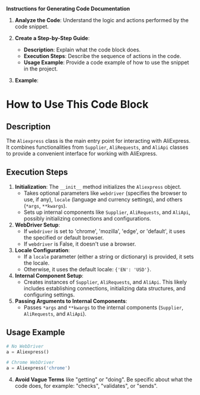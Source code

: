 **Instructions for Generating Code Documentation**

1. **Analyze the Code**: Understand the logic and actions performed by the code snippet.

2. **Create a Step-by-Step Guide**:
    - **Description**: Explain what the code block does.
    - **Execution Steps**: Describe the sequence of actions in the code.
    - **Usage Example**: Provide a code example of how to use the snippet in the project.

3. **Example**:

How to Use This Code Block
=========================================================================================

Description
-------------------------
The `Aliexpress` class is the main entry point for interacting with AliExpress. It combines functionalities from `Supplier`, `AliRequests`, and `AliApi` classes to provide a convenient interface for working with AliExpress.

Execution Steps
-------------------------
1. **Initialization**: The `__init__` method initializes the `Aliexpress` object.
    - Takes optional parameters like `webdriver` (specifies the browser to use, if any), `locale` (language and currency settings), and others (`*args`, `**kwargs`).
    - Sets up internal components like `Supplier`, `AliRequests`, and `AliApi`, possibly initializing connections and configurations.
2. **WebDriver Setup**:
    - If `webdriver` is set to 'chrome', 'mozilla', 'edge', or 'default', it uses the specified or default browser.
    - If `webdriver` is False, it doesn't use a browser.
3. **Locale Configuration**:
    - If a `locale` parameter (either a string or dictionary) is provided, it sets the locale.
    - Otherwise, it uses the default locale: `{'EN': 'USD'}`.
4. **Internal Component Setup**:
    - Creates instances of `Supplier`, `AliRequests`, and `AliApi`. This likely includes establishing connections, initializing data structures, and configuring settings.
5. **Passing Arguments to Internal Components**:
    - Passes `*args` and `**kwargs` to the internal components (`Supplier`, `AliRequests`, and `AliApi`).

Usage Example
-------------------------

```python
# No WebDriver
a = Aliexpress()

# Chrome WebDriver
a = Aliexpress('chrome')
```

4. **Avoid Vague Terms** like "getting" or "doing". Be specific about what the code does, for example: "checks", "validates", or "sends".